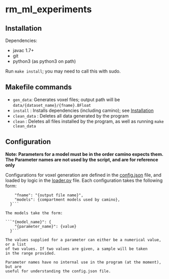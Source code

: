 # rm_ml_experiments

## Installation

Dependencies:
  - javac 1.7+
  - git
  - python3 (as python3 on path)

Run `make install`; you may need to call this with sudo.

## Makefile commands

- `gen_data`: Generates voxel files; output path will be `data/{dataset_name}/{fname}.BFloat`
- `install` : Installs dependencies (including camino); see [Installation](#Installation)
- `clean_data` : Deletes all data generated by the program
- `clean` : Deletes all files installed by the program, as well as running `make clean_data`

## Configuration

__Note: Parameters for a model must be in the order camino expects them. The Parameter
  names are not used by the script, and are for reference only__

Configurations for voxel generation are defined in the [config.json](./config.json) file,
and loaded by logic in the [loader.py](./loader.py) file. Each configuration takes
the following form:

```"{dataset_name}": {
    "fname": "{output file name}",
    "models": {compartment models used by camino},
  }```

The models take the form:

```"{model_name}": {
    "{parameter_name}": {value}
  }```

The values supplied for a parameter can either be a numerical value, or a list
of two values. If two values are given, a sample will be taken
in the range provided.

Parameter names have no internal use in the program (at the moment), but are
useful for understanding the config.json file.
